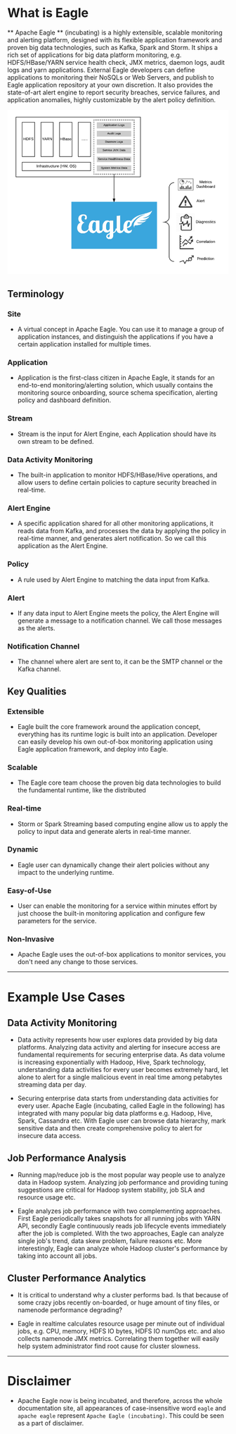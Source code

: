 # What is Eagle

** Apache Eagle ** (incubating) is a highly extensible, scalable monitoring and alerting platform, designed with its flexible application framework and proven big data technologies, such as Kafka, Spark and Storm. It ships a rich set of applications for big data platform monitoring, e.g. HDFS/HBase/YARN service health check, JMX metrics, daemon logs, audit logs and yarn applications. External Eagle developers can define applications to monitoring their NoSQLs or Web Servers, and publish to Eagle application repository at your own discretion. It also provides the state-of-art alert engine to report security breaches, service failures, and application anomalies, highly customizable by the alert policy definition. 

![overview](include/images/overview.png)

## Terminology

### Site

* A virtual concept in Apache Eagle. You can use it to manage a group of application instances, and distinguish the applications if you have a certain application installed for multiple times.

### Application

* Application is the first-class citizen in Apache Eagle, it stands for an end-to-end monitoring/alerting solution, which usually contains the monitoring source onboarding, source schema specification, alerting policy and dashboard definition.

### Stream

* Stream is the input for Alert Engine, each Application should have its own stream to be defined.

### Data Activity Monitoring

* The built-in application to monitor HDFS/HBase/Hive operations, and allow users to define certain policies to capture security breached in real-time.

### Alert Engine

* A specific application shared for all other monitoring applications, it reads data from Kafka, and processes the data by applying the policy in real-time manner, and generates alert notification. So we call this application as the Alert Engine.

### Policy

* A rule used by Alert Engine to matching the data input from Kafka.

### Alert 

* If any data input to Alert Engine meets the policy, the Alert Engine will generate a message to a notification channel. We call those messages as the alerts.

### Notification Channel

* The channel where alert are sent to, it can be the SMTP channel or the Kafka channel.

## Key Qualities

### Extensible

* Eagle built the core framework around the application concept, everything has its runtime logic is built into an application. Developer can easily develop his own out-of-box monitoring application using Eagle application framework, and deploy into Eagle.

### Scalable

* The Eagle core team choose the proven big data technologies to build the fundamental runtime, like the distributed

### Real-time

* Storm or Spark Streaming based computing engine allow us to apply the policy to input data and generate alerts in real-time manner.

### Dynamic

* Eagle user can dynamically change their alert policies without any impact to the underlying runtime.

### Easy-of-Use

* User can enable the monitoring for a service within minutes effort by just choose the built-in monitoring application and configure few parameters for the service.

### Non-Invasive

* Apache Eagle uses the out-of-box applications to monitor services, you don't need any change to those services.

---

# Example Use Cases

## Data Activity Monitoring

* Data activity represents how user explores data provided by big data platforms. Analyzing data activity and alerting for insecure access are fundamental requirements for securing enterprise data. As data volume is increasing exponentially with Hadoop, Hive, Spark technology, understanding data activities for every user becomes extremely hard, let alone to alert for a single malicious event in real time among petabytes streaming data per day.

* Securing enterprise data starts from understanding data activities for every user. Apache Eagle (incubating, called Eagle in the following) has integrated with many popular big data platforms e.g. Hadoop, Hive, Spark, Cassandra etc. With Eagle user can browse data hierarchy, mark sensitive data and then create comprehensive policy to alert for insecure data access.

## Job Performance Analysis

* Running map/reduce job is the most popular way people use to analyze data in Hadoop system. Analyzing job performance and providing tuning suggestions are critical for Hadoop system stability, job SLA and resource usage etc.

* Eagle analyzes job performance with two complementing approaches. First Eagle periodically takes snapshots for all running jobs with YARN API, secondly Eagle continuously reads job lifecycle events immediately after the job is completed. With the two approaches, Eagle can analyze single job's trend, data skew problem, failure reasons etc. More interestingly, Eagle can analyze whole Hadoop cluster's performance by taking into account all jobs.

## Cluster Performance Analytics

* It is critical to understand why a cluster performs bad. Is that because of some crazy jobs recently on-boarded, or huge amount of tiny files, or namenode performance degrading?

* Eagle in realtime calculates resource usage per minute out of individual jobs, e.g. CPU, memory, HDFS IO bytes, HDFS IO numOps etc. and also collects namenode JMX metrics. Correlating them together will easily help system administrator find root cause for cluster slowness.

---

# Disclaimer

* Apache Eagle now is being incubated, and therefore, across the whole documentation site, all appearances of case-insensitive word `eagle` and `apache eagle` represent `Apache Eagle (incubating)`. This could be seen as a part of disclaimer.
